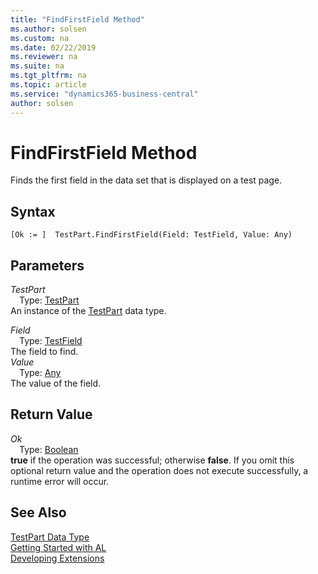 ```yaml
---
title: "FindFirstField Method"
ms.author: solsen
ms.custom: na
ms.date: 02/22/2019
ms.reviewer: na
ms.suite: na
ms.tgt_pltfrm: na
ms.topic: article
ms.service: "dynamics365-business-central"
author: solsen
---
```

[//]: # (START>DO_NOT_EDIT)
[//]: # (IMPORTANT:Do not edit any of the content between here and the END>DO_NOT_EDIT.)
[//]: # (Any modifications should be made in the .xml files in the ModernDev repo.)
# FindFirstField Method
Finds the first field in the data set that is displayed on a test page.


## Syntax
```
[Ok := ]  TestPart.FindFirstField(Field: TestField, Value: Any)
```
## Parameters
*TestPart*  
&emsp;Type: [TestPart](testpart-data-type.md)  
An instance of the [TestPart](testpart-data-type.md) data type.  

*Field*  
&emsp;Type: [TestField](../testfield/testfield-data-type.md)  
The field to find.  
*Value*  
&emsp;Type: [Any](../any/any-data-type.md)  
The value of the field.  


## Return Value
*Ok*  
&emsp;Type: [Boolean](../boolean/boolean-data-type.md)  
**true** if the operation was successful; otherwise **false**.  If you omit this optional return value and the operation does not execute successfully, a runtime error will occur.    


[//]: # (IMPORTANT: END>DO_NOT_EDIT)
## See Also
[TestPart Data Type](testpart-data-type.md)  
[Getting Started with AL](../../devenv-get-started.md)  
[Developing Extensions](../../devenv-dev-overview.md)